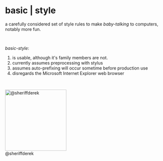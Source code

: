 
basic | style
=============

a carefully considered set of style rules to make *baby-talking* to computers, notably more fun.

<br />

*basic-style*:

1. is usable, although it's family members are not.
2. currently assumes preprocessing with stylus
3. assumes auto-prefixing will occur sometime before production use
4. disregards the Microsoft Internet Explorer web browser

<br />

<img src='http://derekthomaswood.com/social/insignia/512.png' alt='@sheriffderek' width='200px' height='200px' /><br />
@sheriffderek
